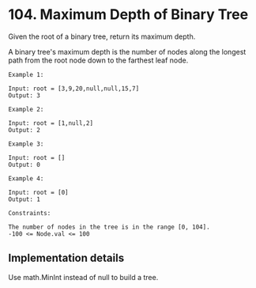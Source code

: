 # 104. Maximum Depth of Binary Tree

Given the root of a binary tree, return its maximum depth.

A binary tree's maximum depth is the number of nodes along the longest path from the root node down to the farthest leaf node.

    Example 1:
    
    Input: root = [3,9,20,null,null,15,7]
    Output: 3
    
    Example 2:
    
    Input: root = [1,null,2]
    Output: 2
    
    Example 3:
    
    Input: root = []
    Output: 0
    
    Example 4:
    
    Input: root = [0]
    Output: 1

    Constraints:

    The number of nodes in the tree is in the range [0, 104].
    -100 <= Node.val <= 100

## Implementation details

Use math.MinInt instead of null to build a tree.